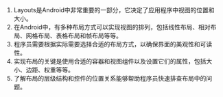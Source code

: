 

1. Layouts是Android中非常重要的一部分，它决定了应用程序中视图的位置和大小。
2. 在Android中，有多种布局方式可以实现视图的排列，包括线性布局、相对布局、网格布局、表格布局和帧布局等等。
3. 程序员需要根据实际需要选择合适的布局方式，以确保界面的美观性和可读性。
4. 实现布局的关键是使用合适的容器和视图组件以及设置它们的属性，包括大小、边距、权重等等。
5. 了解布局的层级结构和控件的位置关系能够帮助程序员快速排查布局中的问题。
